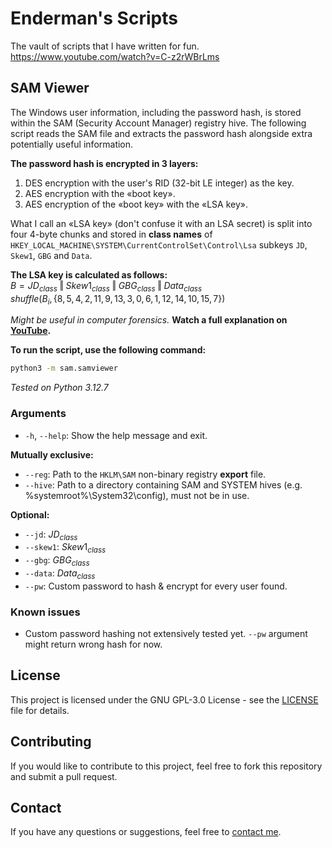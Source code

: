 # Enderman's Scripts
The vault of scripts that I have written for fun.
https://www.youtube.com/watch?v=C-z2rWBrLms
## SAM Viewer

The Windows user information, including the password hash, is stored within the SAM (Security Account Manager) registry hive.
The following script reads the SAM file and extracts the password hash alongside extra potentially useful information.

**The password hash is encrypted in 3 layers:**
1. DES encryption with the user's RID (32-bit LE integer) as the key.
2. AES encryption with the «boot key».
3. AES encryption of the «boot key» with the «LSA key».

What I call an «LSA key» (don't confuse it with an LSA secret) is split into four 4-byte chunks and stored in **class names** of
`HKEY_LOCAL_MACHINE\SYSTEM\CurrentControlSet\Control\Lsa` subkeys `JD`, `Skew1`, `GBG` and `Data`.

**The LSA key is calculated as follows:**  
    $B = JD_{class} \mathbin\Vert Skew1_{class} \mathbin\Vert GBG_{class} \mathbin\Vert Data_{class}$  
    $shuffle(B_i,\{8, 5, 4, 2, 11, 9, 13, 3, 0, 6, 1, 12, 14, 10, 15, 7\})$

*Might be useful in computer forensics.* **Watch a full explanation on [YouTube](https://youtu.be/Hq_RgcYL9_k).**

**To run the script, use the following command:**

```bash
python3 -m sam.samviewer
```

*Tested on Python 3.12.7*

### Arguments
- `-h`, `--help`: Show the help message and exit.

**Mutually exclusive:**
- `--reg`: Path to the `HKLM\SAM` non-binary registry **export** file.
- `--hive`:  Path to a directory containing SAM and SYSTEM hives (e.g. %systemroot%\System32\config), must not be in use.

**Optional:**
- `--jd`: $JD_{class}$
- `--skew1`: $Skew1_{class}$
- `--gbg`: $GBG_{class}$
- `--data`: $Data_{class}$
- `--pw`: Custom password to hash & encrypt for every user found.

### Known issues
- Custom password hashing not extensively tested yet. `--pw` argument might return wrong hash for now.

## License
This project is licensed under the GNU GPL-3.0 License - see the [LICENSE](LICENSE) file for details.

## Contributing
If you would like to contribute to this project, feel free to fork this repository and submit a pull request.

## Contact
If you have any questions or suggestions, feel free to [contact me](mailto:contact@enderman.ch).

